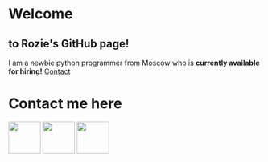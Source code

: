 # Welcome
## to Rozie's GitHub page!
I am a ~~newbie~~ python programmer from Moscow who is **currently available for hiring!** [Contact](#contact)

<!---
## Here are some of my statistics:
[![Rozie's GitHub stats](https://github-readme-stats.vercel.app/api?username=RoziePlaysPython)](https://github.com/anuraghazra/github-readme-stats)
-->
<!--START_SECTION:waka-->
<!--END_SECTION:waka-->

# <a name="contact">Contact me here</a>

[<img src="https://user-images.githubusercontent.com/54688438/74624141-54609400-5115-11ea-88d2-c1428bac6bdf.png" width="64">](https://www.upwork.com/freelancers/~018ede732a6119860a#gh-dark-mode-only)
[<img src="https://www.shareicon.net/data/2017/02/24/879424_upwork_512x512.png" width="64">](https://www.upwork.com/freelancers/~018ede732a6119860a#gh-light-mode-only)
[<img src="https://cdn.icon-icons.com/icons2/2201/PNG/512/telegram_logo_circle_icon_134012.png" width="64">](https://t.me/uwuashell)
